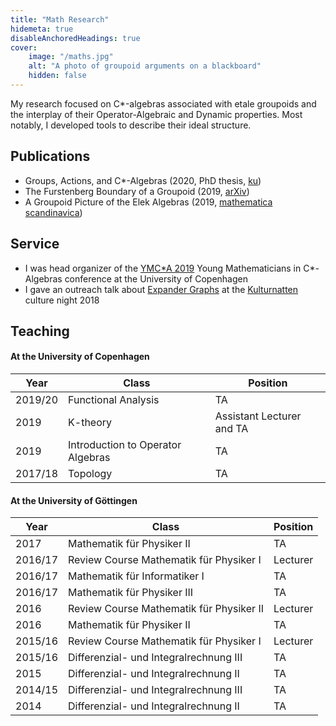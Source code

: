```yaml
---
title: "Math Research"
hidemeta: true
disableAnchoredHeadings: true
cover:
    image: "/maths.jpg"
    alt: "A photo of groupoid arguments on a blackboard"
    hidden: false
---
```


My research focused on C\*-algebras associated with etale groupoids
and the interplay of their Operator-Algebraic and Dynamic properties.
Most notably, I developed tools to describe their ideal structure.

## Publications
* Groups, Actions, and C\*-Algebras
  (2020, PhD thesis, [ku](http://web.math.ku.dk/noter/filer/phd20cb.pdf))
* The Furstenberg Boundary of a Groupoid
  (2019, [arXiv](https://arxiv.org/abs/1904.10062))
* A Groupoid Picture of the Elek Algebras 
  (2019, [mathematica scandinavica](https://www.mscand.dk/article/view/122419))

## Service
* I was head organizer of the
  [YMC\*A 2019](https://www.math.ku.dk/english/research/conferences/2019/ymcstara2019/)
  Young Mathematicians in C\*-Algebras conference
  at the University of Copenhagen
* I gave an outreach talk about [Expander Graphs](https://en.wikipedia.org/wiki/Expander_graph)
  at the [Kulturnatten](https://www.kulturnatten.dk/da/Kulturnatten) culture night 2018

## Teaching
#### At the University of Copenhagen
| Year | Class | Position |
| - | - | - |
| 2019/20 | Functional Analysis | TA |
| 2019    | K-theory            | Assistant Lecturer and TA |
| 2019 | Introduction to Operator Algebras | TA |
| 2017/18 | Topology | TA |
#### At the University of Göttingen
| Year | Class | Position |
| - | - | - |
| 2017 | Mathematik für Physiker II | TA |
|2016/17 | Review Course Mathematik für Physiker I | Lecturer |
|2016/17 | Mathematik für Informatiker I | TA |
|2016/17 | Mathematik für Physiker III | TA |
|2016 | Review Course Mathematik für Physiker II | Lecturer |
|2016 | Mathematik für Physiker II | TA |
|2015/16 | Review Course Mathematik für Physiker I | Lecturer |
|2015/16 | Differenzial- und Integralrechnung III | TA |
|2015 | Differenzial- und Integralrechnung II | TA |
|2014/15 | Differenzial- und Integralrechnung III | TA |
|2014 | Differenzial- und Integralrechnung II | TA |
